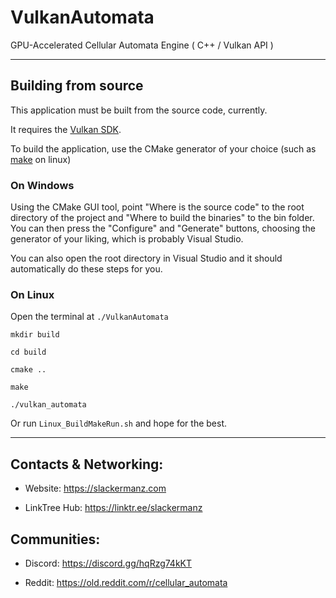 # VulkanAutomata
GPU-Accelerated Cellular Automata Engine ( C++ / Vulkan API )

---

## Building from source

This application must be built from the source code, currently.

It requires the [Vulkan SDK](https://vulkan.lunarg.com/sdk/home).

To build the application, use the CMake generator of your choice (such as [make](https://www.gnu.org/software/make/) on linux)

### On Windows

Using the CMake GUI tool, point "Where is the source code" to the root directory of the project and "Where to build the binaries" to the bin folder.
You can then press the "Configure" and "Generate" buttons, choosing the generator of your liking, which is probably Visual Studio.

You can also open the root directory in Visual Studio and it should automatically do these steps for you.

### On Linux

Open the terminal at `./VulkanAutomata`

`mkdir build`

`cd build`

`cmake ..`

`make`

`./vulkan_automata`

Or run `Linux_BuildMakeRun.sh` and hope for the best.

---

## Contacts & Networking:

 - Website: https://slackermanz.com

 - LinkTree Hub: https://linktr.ee/slackermanz

## Communities:

 - Discord: https://discord.gg/hqRzg74kKT

 - Reddit: https://old.reddit.com/r/cellular_automata


